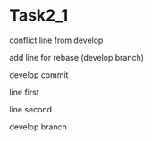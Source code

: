 # Task2_1

conflict line from develop

add line for rebase (develop branch)

develop commit

line first

line second

develop branch